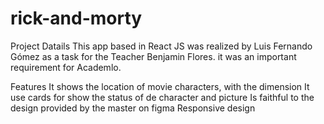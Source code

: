 # rick-and-morty

Project Datails
This app based in React JS was realized by Luis Fernando Gómez as a task for the Teacher Benjamin Flores. it was an important requirement for Academlo.

Features
It shows the location of movie characters, with the dimension
It use cards for show the status of de character and picture
Is faithful to the design provided by the master on figma
Responsive design
